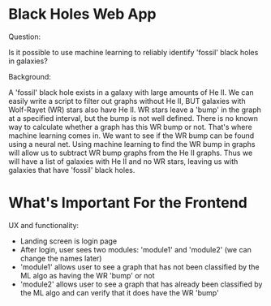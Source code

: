 # Black Holes Web App

Question:

Is it possible to use machine learning to reliably identify 'fossil' black holes in galaxies?

Background:

A 'fossil' black hole exists in a galaxy with large amounts of He II. We can easily write a script to 
filter out graphs without He II, BUT galaxies with Wolf-Rayet (WR) stars also have He II. WR stars leave a 
'bump' in the graph at a specified interval, but the bump is not well defined. There is no known way to calculate 
whether a graph has this WR bump or not. That's where machine learning comes in. We want to see if the WR bump can 
be found using a neural net. Using machine learning to find the WR bump in graphs will allow us to subtract WR bump 
graphs from the He II graphs. Thus we will have a list of galaxies with He II and no WR stars, leaving us with galaxies 
that have 'fossil' black holes.

# What's Important For the Frontend

UX and functionality:

  - Landing screen is login page
  - After login, user sees two modules: 'module1' and 'module2' (we can change the names later)
  - 'module1' allows user to see a graph that has not been classified by the ML algo as having the WR 'bump' or not
  - 'module2' allows user to see a graph that has already been classified by the ML algo and can verify that 
  it does have the WR 'bump'
 

